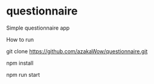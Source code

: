 # questionnaire
Simple questionnaire app


How to run


git clone https://github.com/azakaWow/questionnaire.git


npm install


npm run start

